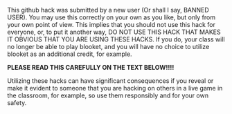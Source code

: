 This github hack was submitted by a new user (Or shall I say, BANNED USER). You may use this correctly on your own as you like, but only from your own point of view. This implies that you should not use this hack for everyone, or, to put it another way, DO NOT USE THIS HACK THAT MAKES IT OBVIOUS THAT YOU ARE USING THESE HACKS. If you do, your class will no longer be able to play blooket, and you will have no choice to utilize blooket as an additional credit, for example.

**PLEASE READ THIS CAREFULLY ON THE TEXT BELOW!!!!**

Utilizing these hacks can have significant consequences if you reveal or make it evident to someone that you are hacking on others in a live game in the classroom, for example, so use them responsibly and for your own safety.
